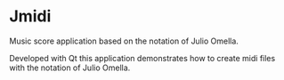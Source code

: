 # Jmidi
Music score application based on the notation of Julio Omella.

Developed with Qt this application demonstrates how to create midi files with the notation of Julio Omella. 
